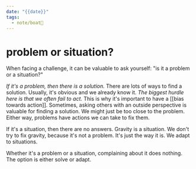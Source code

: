 ```yaml
---
date: "{{date}}"
tags:
  - note/boat🚤
---
```

# problem or situation?


When facing a challenge, it can be valuable to ask yourself: "is it a problem or a situation?" 

*If it's a problem, then there is a solution.* There are lots of ways to find a solution. Usually, it's obvious and we already know it. *The biggest hurdle here is that we often fail to act.* This is why it's important to have a [[bias towards action]]. Sometimes, asking others with an outside perspective is valuable for finding a solution. We might just be too close to the problem. Either way, problems have actions we can take to fix them.

If it's a situation, then there are no answers. Gravity is a situation. We don't try to fix gravity, because it's not a problem. It's just the way it is. We adapt to situations.

Whether it's a problem or a situation, complaining about it does nothing. The option is either solve or adapt.

